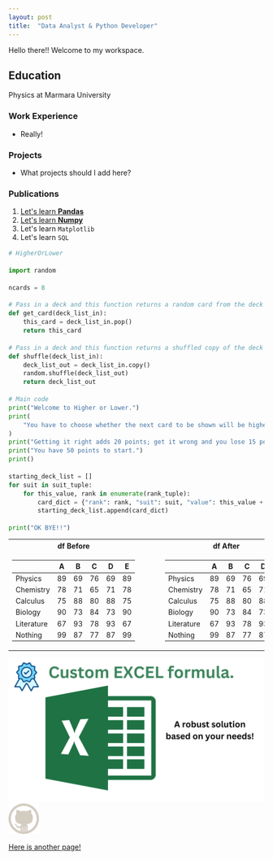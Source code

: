 ```yaml
---
layout: post
title:  "Data Analyst & Python Developer"
---
```


Hello there!! Welcome to my workspace.

## Education
Physics at Marmara University

### Work Experience
- Really!

### Projects
- What projects should I add here?

### Publications
1. [Let's learn **Pandas**](./_posts/2012-09-12-how-to-write-a-blog.md)
2. [Let's learn **Numpy**](www.nijobair.com)
3. Let's learn `Matplotlib`
4. Let's learn `SQL`

```py
# HigherOrLower

import random

ncards = 8

# Pass in a deck and this function returns a random card from the deck
def get_card(deck_list_in):
    this_card = deck_list_in.pop()
    return this_card

# Pass in a deck and this function returns a shuffled copy of the deck
def shuffle(deck_list_in):
    deck_list_out = deck_list_in.copy()
    random.shuffle(deck_list_out)
    return deck_list_out

# Main code
print("Welcome to Higher or Lower.")
print(
    "You have to choose whether the next card to be shown will be higher or lower than the current card."
)
print("Getting it right adds 20 points; get it wrong and you lose 15 points.")
print("You have 50 points to start.")
print()

starting_deck_list = []
for suit in suit_tuple:
    for this_value, rank in enumerate(rank_tuple):
        card_dict = {"rank": rank, "suit": suit, "value": this_value + 1}
        starting_deck_list.append(card_dict)

print("OK BYE!!")
```
<div>
<table>
<tr><th>df Before</th><th>&nbsp;&nbsp;&nbsp;&nbsp;&nbsp;&nbsp;&nbsp;&nbsp;</th><th>df After</th></tr>
<tr><td markdown="1">

|            |   A |   B |   C |   D |   E |
|------------|-----|-----|-----|-----|-----|
| Physics    |  89 |  69 |  76 |  69 |  89 |
| Chemistry  |  78 |  71 |  65 |  71 |  78 |
| Calculus   |  75 |  88 |  80 |  88 |  75 |
| Biology    |  90 |  73 |  84 |  73 |  90 |
| Literature |  67 |  93 |  78 |  93 |  67 |
| Nothing    |  99 |  87 |  77 |  87 |  99 |

</td><td></td><td markdown="1">

|            |   A |   B |   C |   D |   E |
|------------|-----|-----|-----|-----|-----|
| Physics    |  89 |  69 |  76 |  69 |  89 |
| Chemistry  |  78 |  71 |  65 |  71 |  78 |
| Calculus   |  75 |  88 |  80 |  88 |  75 |
| Biology    |  90 |  73 |  84 |  73 |  90 |
| Literature |  67 |  93 |  78 |  93 |  67 |
| Nothing    |  99 |  87 |  77 |  87 |  99 |

</td></tr>
</table>
</div>

![Picture](./assets/images/trials.png)
![Picture](./assets/images/octocat-2x.png)

[Here is another page!](./assets/trial.md)